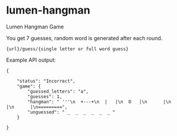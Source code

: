 # lumen-hangman
Lumen Hangman Game


You get 7 guesses, random word is generated after each round.

`{url}/guess/{single letter or full word guess}`


Example API output:

``` 
{

    "status": "Incorrect",
    "game": {
        "guessed_letters": "a",
        "guesses": 1,
        "hangman": " '''\n  +---+\n  |   |\n  O   |\n      |\n      |\n      |\n=========",
        "unguessed": " _  _  _  _  _  _ "
    }

} 

```
